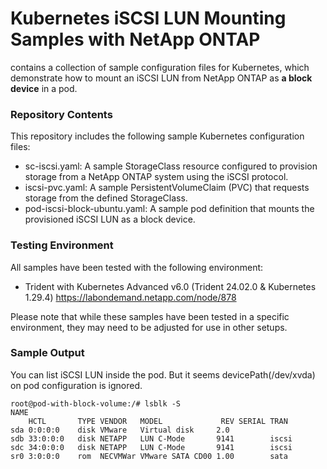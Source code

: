 # Kubernetes iSCSI LUN Mounting Samples with NetApp ONTAP
contains a collection of sample configuration files for Kubernetes, which demonstrate how to mount an iSCSI LUN from NetApp ONTAP as **a block device** in a pod. 

### Repository Contents
This repository includes the following sample Kubernetes configuration files:

* sc-iscsi.yaml: A sample StorageClass resource configured to provision storage from a NetApp ONTAP system using the iSCSI protocol.
* iscsi-pvc.yaml: A sample PersistentVolumeClaim (PVC) that requests storage from the defined StorageClass.
* pod-iscsi-block-ubuntu.yaml: A sample pod definition that mounts the provisioned iSCSI LUN as a block device.

### Testing Environment
All samples have been tested with the following environment:

* Trident with Kubernetes Advanced v6.0 (Trident 24.02.0 & Kubernetes 1.29.4) <https://labondemand.netapp.com/node/878>

Please note that while these samples have been tested in a specific environment, they may need to be adjusted for use in other setups.

### Sample Output
You can list iSCSI LUN inside the pod. But it seems devicePath(/dev/xvda) on pod configuration is ignored.
```
root@pod-with-block-volume:/# lsblk -S
NAME
    HCTL       TYPE VENDOR   MODEL             REV SERIAL TRAN
sda 0:0:0:0    disk VMware   Virtual disk     2.0
sdb 33:0:0:0   disk NETAPP   LUN C-Mode       9141        iscsi
sdc 34:0:0:0   disk NETAPP   LUN C-Mode       9141        iscsi
sr0 3:0:0:0    rom  NECVMWar VMware SATA CD00 1.00        sata
```

